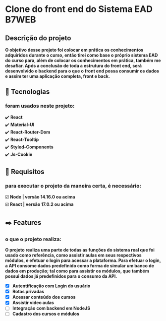 # Clone do front end do Sistema EAD B7WEB

## Descrição do projeto
__O objetivo desse projeto foi colocar em prática os conhecimentos adquiridos durante o curso, então tirei como base o próprio sistema EAD do curso para, além de colocar os conhecimentos em prática, também me desafiar. Após a conclusão de toda a estrutura do front end, será desenvolvido o backend para o que o front end possa consumir os dados e assim ter uma aplicação completa, front e back.__

## 🔧 Tecnologias
### foram usados neste projeto:
✔️ **React**\
✔️ **Material-UI**\
✔️ **React-Router-Dom**\
✔️ **React-Tooltip**\
✔️ **Styled-Components**\
✔️ **Js-Cookie**

## 🔖 Requisitos
### para executar o projeto da maneira certa, é necessário:
☑️ **Node | versão 14.16.0 ou acima**\
☑️ **React | versão 17.0.2 ou acima**

## ✒️ Features 
### o que o projeto realiza:
__O projeto realiza uma parte de todas as funções do sistema real que foi usado como referência, como assistir aulas em seus respectivos módulos, e efetuar o login para acessar a plataforma. Para efetuar o login, a API consome dados predefinido como forma de simular um banco de dados em produção; tal como para assistir os módulos, que também possui dados já predefinidos para o consumo da API.__

- [x] **Autentificação com Login do usuário**
- [x] **Rotas privadas**
- [x] **Acessar conteúdo dos cursos**
- [x] **Assistir video aulas**
- [ ] **Integração com backend em NodeJS**
- [ ] **Cadastro dos cursos e módulos**
